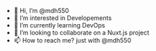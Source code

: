 - 👋 Hi, I’m @mdh550
- 👀 I’m interested in Developements
- 🌱 I’m currently learning DevOps
- 💞️ I’m looking to collaborate on a Nuxt.js project
- 📫 How to reach me? just with @mdh550

<!---
mdh550/mdh550 is a ✨ special ✨ repository because its `README.md` (this file) appears on your GitHub profile.
You can click the Preview link to take a look at your changes.
--->
